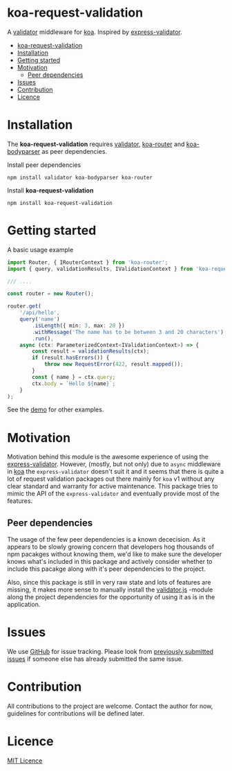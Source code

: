 # koa-request-validation

A [validator][validator-site] middleware for [koa][koa-site]. Inspired by [express-validator][express-validator-site].

- [koa-request-validation](#koa-request-validation)
- [Installation](#installation)
- [Getting started](#getting-started)
- [Motivation](#motivation)
  - [Peer dependencies](#peer-dependencies)
- [Issues](#issues)
- [Contribution](#contribution)
- [Licence](#licence)


# Installation

The **koa-request-validation** requires [validator][validator-site], [koa-router][koa-router-site] and [koa-bodyparser][koa-bodyparser-site] as peer dependencies.


Install peer dependencies
```
npm install validator koa-bodyparser koa-router
```

Install **koa-request-validation**
```
npm install koa-request-validation
```


# Getting started

A basic usage example

```typescript
import Router, { IRouterContext } from 'koa-router';
import { query, validationResults, IValidationContext } from 'koa-request-validation';

/// ....

const router = new Router();

router.get(
    '/api/hello',
    query('name')
        .isLength({ min: 3, max: 20 })
        .withMessage('The name has to be between 3 and 20 characters')
        .run(),
    async (ctx: ParameterizedContext<IValidationContext>) => {
        const result = validationResults(ctx);
        if (result.hasErrors()) {
            throw new RequestError(422, result.mapped());
        }
        const { name } = ctx.query;
        ctx.body = `Hello ${name}`;
    }
);
```

See the [demo](./demo/index.ts) for other examples.

# Motivation

Motivation behind this module is the awesome experience of using the [express-validator][express-validator-site]. However, (mostly, but not only) due to `async` middleware in [koa][koa-site] the `express-validator` doesn't suit it and it seems that there is quite a lot of request validation packages out there mainly for `koa` v1 without any clear standard and warranty for active maintenance. This package tries to mimic the API of the `express-validator` and eventually provide most of the features.

## Peer dependencies

The usage of the few peer dependencies is a known dececision. As it appears to be slowly growing concern that developers hog thousands of npm pacakges without knowing them, we'd like to make sure the developer knows what's included in this package and actively consider whether to include this pacakge along with it's peer dependencies to the project.

Also, since this package is still in very raw state and lots of features are missing, it makes more sense to manually install the [validator.js][validator-site] -module along the project dependencies for the opportunity of using it as is in the application.

# Issues

We use [GitHub][issue-site] for issue tracking. Please look from [previously submitted issues][issue-all-filter-site] if someone else has already submitted the same issue.

# Contribution

All contributions to the project are welcome. Contact the author for now, guidelines for contributions will be defined later.

# Licence

[MIT Licence](LICENCE)



[issue-site]:https://github.com/ppeerttu/koa-request-validation/issues
[issue-all-filter-site]:https://github.com/ppeerttu/koa-request-validation/issues?utf8=%E2%9C%93&q=is%3Aissue

[koa-site]:https://koajs.com/
[koa-router-site]:https://github.com/ZijianHe/koa-router
[koa-bodyparser-site]:https://github.com/koajs/bodyparser
[validator-site]:https://github.com/chriso/validator.js
[express-validator-site]:https://github.com/express-validator/express-validator
